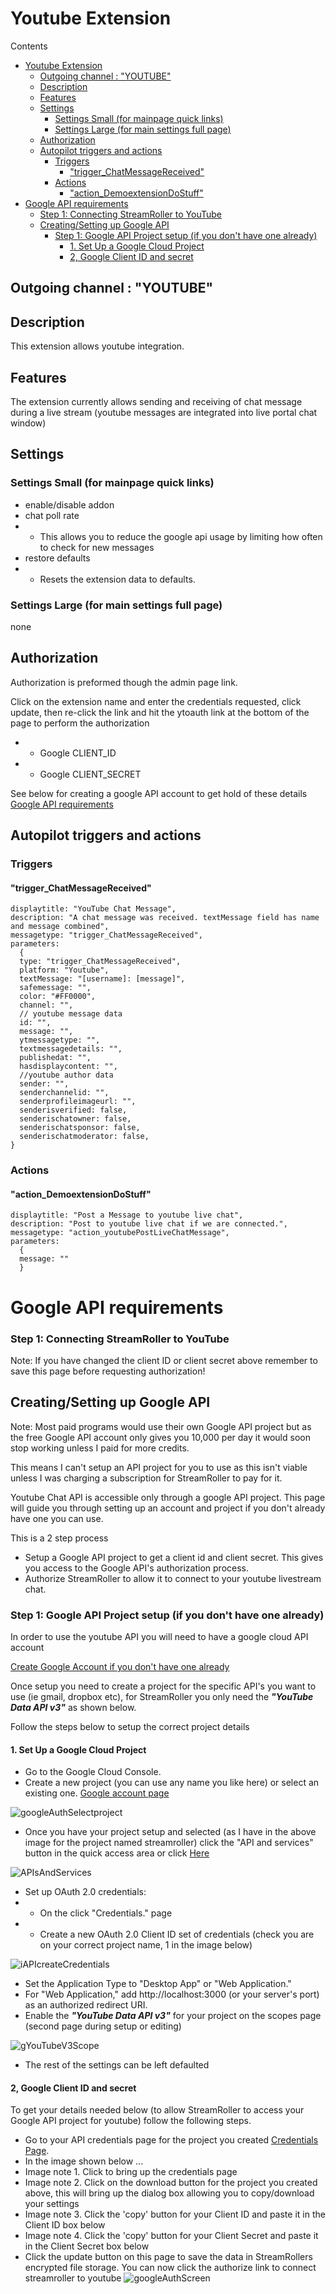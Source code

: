 # Youtube Extension

Contents

- [Youtube Extension](#youtube-extension)
  - [Outgoing channel : "YOUTUBE"](#outgoing-channel--youtube)
  - [Description](#description)
  - [Features](#features)
  - [Settings](#settings)
    - [Settings Small (for mainpage quick links)](#settings-small-for-mainpage-quick-links)
    - [Settings Large (for main settings full page)](#settings-large-for-main-settings-full-page)
  - [Authorization](#authorization)
  - [Autopilot triggers and actions](#autopilot-triggers-and-actions)
    - [Triggers](#triggers)
      - ["trigger\_ChatMessageReceived"](#trigger_chatmessagereceived)
    - [Actions](#actions)
      - ["action\_DemoextensionDoStuff"](#action_demoextensiondostuff)
- [Google API requirements](#google-api-requirements)
    - [Step 1: Connecting StreamRoller to YouTube](#step-1-connecting-streamroller-to-youtube)
  - [Creating/Setting up Google API](#creatingsetting-up-google-api)
    - [Step 1: Google API Project setup (if you don't have one already)](#step-1-google-api-project-setup-if-you-dont-have-one-already)
      - [1. Set Up a Google Cloud Project](#1-set-up-a-google-cloud-project)
      - [2, Google Client ID and secret](#2-google-client-id-and-secret)

## Outgoing channel : "YOUTUBE"

## Description

This extension allows youtube integration.

## Features

The extension currently allows sending and receiving of chat message during a live stream (youtube messages are integrated into live portal chat window)

## Settings

### Settings Small (for mainpage quick links)

- enable/disable addon
- chat poll rate
- - This allows you to reduce the google api usage by limiting how often to check for new messages
- restore defaults
- - Resets the extension data to defaults.

### Settings Large (for main settings full page)

none

## Authorization

Authorization is preformed though the admin page link. 

Click on the extension name and enter the credentials requested, click update, then re-click the link and hit the ytoauth link at the bottom of the page to perform the authorization

- - Google CLIENT_ID
- - Google CLIENT_SECRET

See below for creating a google API account to get hold of these details [Google API requirements](#google-api-requirements)

## Autopilot triggers and actions

### Triggers

#### "trigger_ChatMessageReceived"

``` name: "YoutubeMessageReceived",
displaytitle: "YouTube Chat Message",
description: "A chat message was received. textMessage field has name and message combined",
messagetype: "trigger_ChatMessageReceived",
parameters: 
  {
  type: "trigger_ChatMessageReceived",
  platform: "Youtube",
  textMessage: "[username]: [message]",
  safemessage: "",
  color: "#FF0000",
  channel: "",
  // youtube message data
  id: "",
  message: "",
  ytmessagetype: "",
  textmessagedetails: "",
  publishedat: "",
  hasdisplaycontent: "",
  //youtube author data
  sender: "",
  senderchannelid: "",
  senderprofileimageurl: "",
  senderisverified: false,
  senderischatowner: false,
  senderischatsponsor: false,
  senderischatmoderator: false,
}
```

### Actions

#### "action_DemoextensionDoStuff"

``` name: "youtubepostlivechatmessage",
displaytitle: "Post a Message to youtube live chat",
description: "Post to youtube live chat if we are connected.",
messagetype: "action_youtubePostLiveChatMessage",
parameters: 
  { 
  message: "" 
  }
```

# Google API requirements

### Step 1: Connecting StreamRoller to YouTube
Note: If you have changed the client ID or client secret above remember to save this page before
requesting authorization!

## Creating/Setting up Google API

Note: Most paid programs would use their own Google API project but as the free Google API account only
gives you 10,000 per day it would soon stop working unless I paid for more credits.

This means I can't setup an API project for you to use as this isn't viable unless I was charging
a subscription for StreamRoller to pay for it.

Youtube Chat API is accessible only through a google API project. This page will guide you through
setting up an account and project if you don't already have one you can use.

This is a 2 step process

- Setup a Google API project to get a client id and client secret. This gives you access to the Google API's authorization process.
- Authorize StreamRoller to allow it to connect to your youtube livestream chat.

### Step 1: Google API Project setup (if you don't have one already)

In order to use the youtube API you will need to have a google cloud API account

[Create Google Account if you don't have one already](https://console.cloud.google.com)

Once setup you need to create a project for the specific API's you want to use (ie gmail, dropbox
etc), for StreamRoller you only need the <b><i>"YouTube Data API v3"</i></b> as shown below.

Follow the steps below to setup the correct project details

#### 1. Set Up a Google Cloud Project
- Go to the Google Cloud Console. 
- Create a new project (you can use any name you like here) or select an existing one.
    <a href="https://console.cloud.google.com">Google account page</a>

![googleAuthSelectproject](public/images/googleAuthSelectproject.png)

- Once you have your project setup and selected (as I have in the above image for the project named streamroller) click the "API and services" button in the quick access area or click <a href="https://console.cloud.google.com/apis/dashboard">Here</a>

![APIsAndServices](public/images/googleAuthAPIsAndServices.png)

- Set up OAuth 2.0 credentials:
- - On the click "Credentials." page
- - Create a new OAuth 2.0 Client ID set of credentials (check you are on your correct project name, 1 in the image below)

![iAPIcreateCredentials](public/images/googleAPIcreateCredentials.png)

- Set the Application Type to "Desktop App" or "Web Application."
- For "Web Application," add http://localhost:3000 (or your server's port) as an authorized
            redirect URI.
- Enable the <b><i>"YouTube Data API v3"</i></b> for your project on the scopes page (second
            page during setup or editing)

![gYouTubeV3Scope](public/images/googleAuthYouTubeV3Scope.png)

- The rest of the settings can be left defaulted

#### 2, Google Client ID and secret

To get your details needed below (to allow StreamRoller to access your Google API project for youtube)
follow the following steps.

- Go to your API credentials page for the project you created <a href="https://console.cloud.google.com/apis/credentials">Credentials Page</a>.
- In the image shown below ...
- Image note 1. Click to bring up the credentials page
- Image note 2. Click on the download button for the project you created above, this will bring up the dialog box allowing you to copy/download your settings
- Image note 3. Click the 'copy' button for your Client ID and paste it in the Client ID box below
- Image note 4. Click the 'copy' button for your Client Secret and paste it in the Client Secret box below
- Click the update button on this page to save the data in StreamRollers encrypted file storage. You can now click the authorize link to connect streamroller to youtube
![googleAuthScreen](public/images/googleAuthScreen.png)
